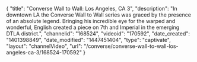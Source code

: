 {
    "title": "Converse Wall to Wall: Los Angeles, CA 3",
    "description": "In downtown LA the Converse Wall to Wall series was graced by the presence of an absolute legend. Bringing his incredible eye for the warped and wonderful, English created a piece on 7th and Imperial in the emerging DTLA district.",
    "channelid": "168524",
    "videoid": "170592",
    "date_created": "1401398849",
    "date_modified": "1447451404",
    "type": "captivate",
    "layout": "channelVideo",
    "url": "\/converse\/converse-wall-to-wall-los-angeles-ca-3\/168524-170592"
}